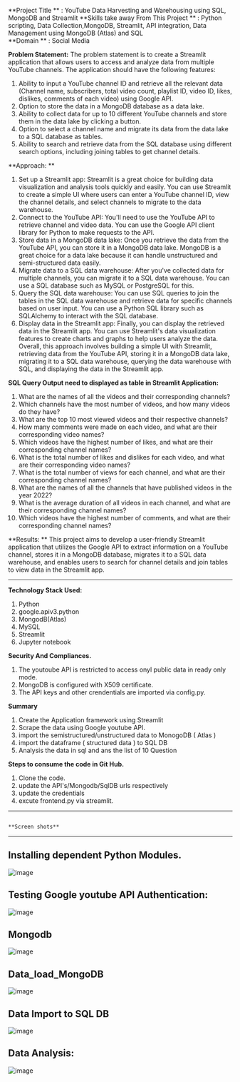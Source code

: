 **Project Title **                      : YouTube Data Harvesting and Warehousing using SQL, MongoDB and Streamlit
**Skills take away From This Project ** : Python scripting, Data Collection,MongoDB, Streamlit, API integration, Data Management using MongoDB (Atlas) and SQL  
**Domain **                             : Social Media
	
**Problem Statement:**
The problem statement is to create a Streamlit application that allows users to access and analyze data from multiple YouTube channels. The application should have the following features:
1. Ability to input a YouTube channel ID and retrieve all the relevant data (Channel name, subscribers, total video count, playlist ID, video ID, likes, dislikes, comments of each video) using Google API.
2. Option to store the data in a MongoDB database as a data lake.
3. Ability to collect data for up to 10 different YouTube channels and store them in the data lake by clicking a button.
4. Option to select a channel name and migrate its data from the data lake to a SQL database as tables.
5. Ability to search and retrieve data from the SQL database using different search options, including joining tables to get channel details.

**Approach: **
1. Set up a Streamlit app: Streamlit is a great choice for building data visualization and analysis tools quickly and easily. You can use Streamlit to create a simple UI where users can enter a YouTube channel ID, view the channel details, and select channels to migrate to the data warehouse.
2. Connect to the YouTube API: You'll need to use the YouTube API to retrieve channel and video data. You can use the Google API client library for Python to make requests to the API.
3. Store data in a MongoDB data lake: Once you retrieve the data from the YouTube API, you can store it in a MongoDB data lake. MongoDB is a great choice for a data lake because it can handle unstructured and semi-structured data easily.
4. Migrate data to a SQL data warehouse: After you've collected data for multiple channels, you can migrate it to a SQL data warehouse. You can use a SQL database such as MySQL or PostgreSQL for this.
5. Query the SQL data warehouse: You can use SQL queries to join the tables in the SQL data warehouse and retrieve data for specific channels based on user input. You can use a Python SQL library such as SQLAlchemy to interact with the SQL database.
6. Display data in the Streamlit app: Finally, you can display the retrieved data in the Streamlit app. You can use Streamlit's data visualization features to create charts and graphs to help users analyze the data.
Overall, this approach involves building a simple UI with Streamlit, retrieving data from the YouTube API, storing it in a MongoDB data lake, migrating it to a SQL data warehouse, querying the data warehouse with SQL, and displaying the data in the Streamlit app.

**SQL Query Output need to displayed as table in Streamlit Application:**

1.	What are the names of all the videos and their corresponding channels?
2.	Which channels have the most number of videos, and how many videos do
 they have?
3.	What are the top 10 most viewed videos and their respective channels?
4.	How many comments were made on each video, and what are their
 corresponding video names?
5.	Which videos have the highest number of likes, and what are their 
corresponding channel names?
6.	What is the total number of likes and dislikes for each video, and what are 
their corresponding video names?
7.	What is the total number of views for each channel, and what are their 
corresponding channel names?
8.	What are the names of all the channels that have published videos in the year
 2022?
9.	What is the average duration of all videos in each channel, and what are their 
corresponding channel names?
10.	Which videos have the highest number of comments, and what are their 
corresponding channel names?

**Results: **
This project aims to develop a user-friendly Streamlit application that utilizes the Google API to extract information on a YouTube channel, stores it in a MongoDB database, migrates it to a SQL data warehouse, and enables users to search for channel details and join tables to view data in the Streamlit app.

------------------------------------------------------------------------------------------------------------------------------------------------------------------------------------------------------------------------------
**Technology Stack Used:**

1. Python
2. google.apiv3.python
3. MongodB(Atlas)
4. MySQL
5. Streamlit
6. Jupyter notebook

**Security And Compliances.**
1. The youtoube API is restricted to access onyl public data in ready only mode.
2. MongoDB is configured with X509 certificate.
3. The API keys and other crendentials are imported via config.py.

**Summary**
1. Create the Application framework using Streamlit
2. Scrape the data using Google youtube API.
3. import the semistructured/unstructured data to MonogoDB ( Atlas )
4. import the dataframe ( structured data ) to SQL DB
5. Analysis the data in sql and ans the list of 10 Question

**Steps to consume the code in Git Hub.**
1. Clone the code.
2. update the API's/Mongodb/SqlDB urls respectively
3. update the credentials
4. excute frontend.py via streamlit.
----------------------------------------------------------------------------------------------------------------------------------------------------------------------------------------------------------------------------
                                                                                           **Screen shots** 
---------------------------------------------------------------------------------------------------------------------------------------------------------------------------------------------------------------------------
Installing dependent Python Modules.
--------------------------------------
![image](https://github.com/mrkmm2024/Project/assets/157888294/aef339e5-5a88-4fb8-9a55-85e05e364cd4)

Testing Google youtube API Authentication:
--------------------------------------------------
![image](https://github.com/mrkmm2024/Project/assets/157888294/aa236595-10de-4a92-b143-fab256397787)

Mongodb
-----------
![image](https://github.com/mrkmm2024/Project/assets/157888294/f2e404a7-39eb-460a-866a-cc5b59b08e8e)

Data_load_MongoDB
-----------------
![image](https://github.com/mrkmm2024/Project/assets/157888294/46d4abe9-b84c-4e1c-a543-f24af14eca01)

Data Import to SQL DB
--------------------------------
![image](https://github.com/mrkmm2024/Project/assets/157888294/a3166061-9a3b-4ef6-8395-bee171d90a51)

Data Analysis:
--------------------
![image](https://github.com/mrkmm2024/Project/assets/157888294/a3114565-9de3-4025-bd2d-7d6dd9d58541)
